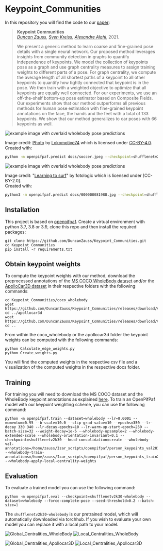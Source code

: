# Keypoint_Communities
In this repository you will find the code to our [paper](TODO):
> __Keypoint Communities__<br />
> _[Duncan Zauss](https://www.linkedin.com/in/duncan-zauss/), [Sven Kreiss](https://www.svenkreiss.com), [Alexandre Alahi](https://scholar.google.com/citations?user=UIhXQ64AAAAJ&hl=en)_, 2021.
>
> We present a generic method to
> learn coarse and fine-grained pose details with a single neural network.
> Our proposed method leverages insights from community detection in graphs
> to quantify independence of keypoints.
> We model the collection of keypoints pose as a graph and use graph centrality measures to assign
> training weights to different parts of a pose.
> For graph centrality, we compute the average length of all shortest paths of a
> keypoint to all other keypoints
> to quantify how tightly connected that keypoint is in the pose. We then train with
> a weighted objective to optimize that all keypoints are equally well connected.
> For our experiments, we use an off-the-shelf bottom-up pose estimator based
> on Composite Fields.
> Our experiments show that our method outperforms all previous methods for
> human pose estimation with fine-grained keypoint annotations on the face, the hands
> and the feet with a total of 133 keypoints.
> We show that our method generalizes to car poses with 66 keypoints as well.

![example image with overlaid wholebody pose predictions](docs/soccer.jpeg.predictions.jpeg)

Image credit: [Photo](https://de.wikipedia.org/wiki/Kamil_Vacek#/media/Datei:Kamil_Vacek_20200627.jpg) by [Lokomotive74](https://commons.wikimedia.org/wiki/User:Lokomotive74) which is licensed under [CC-BY-4.0](https://creativecommons.org/licenses/by/4.0/).<br />
Created with:
```sh
python -m openpifpaf.predict docs/soccer.jpeg --checkpoint=shufflenetv2k30-wholebody --line-width=2 --show
```

![example image with overlaid wholebody pose predictions](docs/000000081988.jpg.predictions.jpeg)

Image credit: "[Learning to surf](https://www.flickr.com/photos/fotologic/6038911779/in/photostream/)" by fotologic which is licensed under [CC-BY-2.0].<br />
Created with:
```sh
python3 -m openpifpaf.predict docs/000000081988.jpg --checkpoint=shufflenetv2k30-wholebody --line-width=2 --show
```
 

## Installation
This project is based on [openpifpaf](https://github.com/openpifpaf/openpifpaf). Create a virtual environment with python 3.7, 3.8 or 3.9, clone this repo and then install the required packages:
```
git clone https://github.com/DuncanZauss/Keypoint_Communities.git
cd Keypoint_Communities
pip install -r requirements.txt
```

## Obtain keypoint weights
To compute the keypoint weights with our method, download the preprocessed annotations of the [MS COCO WholeBody dataset](https://github.com/jin-s13/COCO-WholeBody) and/or the [ApolloCar3D dataset](http://apolloscape.auto/car_instance.html) in their respective folders with the following commands:
```
cd Keypoint_Communities/coco_wholebody
wget https://github.com/DuncanZauss/Keypoint_Communities/releases/download/v0.1.0/apollo_keypoints_66_train.json
cd ../apollocar3d
wget https://github.com/DuncanZauss/Keypoint_Communities/releases/download/v0.1.0/apollo_keypoints_66_train.json
cd ..
```
From within the coco_wholebody or the apollocar3d folder the keypoint weights can be computed with the following commands:
```
python Calculate_edge_weights.py
python Create_weights.py 
```
You will find the computed weights in the respective csv file and a visualization of the computed weights in the respective docs folder.

## Training
For training you will need to download the MS COCO dataset and the WholeBody keypoint annotations as explained [here](https://openpifpaf.github.io/plugins_wholebody.html#train).
To train an OpenPifPaf model with our keypoint weighting scheme, you can use the following command:
```
python -m openpifpaf.train --dataset=wholebody --lr=0.0001 --momentum=0.95 --b-scale=10.0 --clip-grad-value=10 --epochs=350 --lr-decay 330 340 --lr-decay-epochs=10 --lr-warm-up-start-epoch=250 --batch-size=32 --weight-decay=1e-5 --wholebody-upsample=2 --wholebody-extended-scale --wholebody-orientation-invariant=0.1 --checkpoint=shufflenetv2k30 --head-consolidation=create --wholebody-val-annotations=/home/zauss/Izar_scripts/openpifpaf/person_keypoints_val2017_wholebody_pifpaf_style.json --wholebody-train-annotations=/home/zauss/Izar_scripts/openpifpaf/person_keypoints_train2017_wholebody_pifpaf_style.json --wholebody-apply-local-centrality-weights
```

## Evaluation
To evaluate a trained model you can use the following command:
```
python -m openpifpaf.eval --checkpoint=shufflenetv2k30-wholebody --dataset=wholebody --force-complete-pose --seed-threshold=0.2 --batch-size=1
```
The `shufflenetv2k30-wholebody` is our pretrained model, which will automatically downloaded via torchhub. If you wish to evaluate your own model you can replace it with a local path to your model.

![Global_Centralities_WholeBody](coco_wholebody/docs/centrality_harmonic_euclid_global_inverse_skeleton_wholebody.png)
![Local_Centralities_WholeBody](coco_wholebody/docs/w_harm_euclid_radius_3_skeleton_wholebody.png)

![Global_Centralities_Apollocar3D](apollocar3d/docs/Dotted_w_harm_cl_euclid_skeleton_apollocar.png)
![Local_Centralities_Apollocar3D](apollocar3d/docs/Dotted_w_harm_euclid_radius_3_skeleton_apollocar.png)

